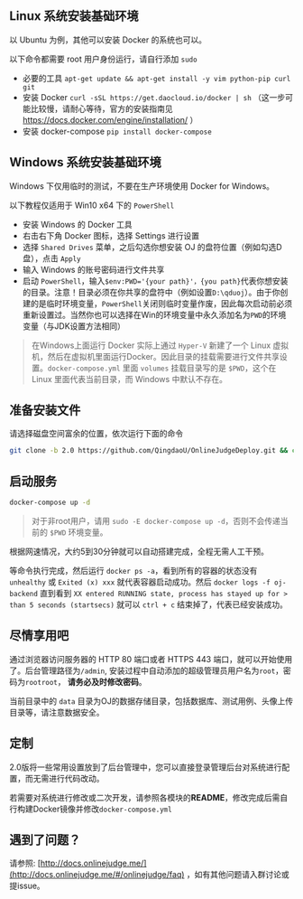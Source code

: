 ## Linux 系统安装基础环境

以 Ubuntu 为例，其他可以安装 Docker 的系统也可以。

以下命令都需要 root 用户身份运行，请自行添加 `sudo`

- 必要的工具 `apt-get update && apt-get install -y vim python-pip curl git`
- 安装 Docker `curl -sSL https://get.daocloud.io/docker | sh` （这一步可能比较慢，请耐心等待，官方的安装指南见 https://docs.docker.com/engine/installation/ ）
- 安装 docker-compose `pip install docker-compose`

## Windows 系统安装基础环境

Windows 下仅用临时的测试，不要在生产环境使用 Docker for Windows。

以下教程仅适用于 Win10 x64 下的 `PowerShell`

- 安装 Windows 的 Docker 工具
- 右击右下角 Docker 图标，选择 Settings 进行设置
- 选择 `Shared Drives` 菜单，之后勾选你想安装 OJ 的盘符位置（例如勾选D盘），点击 `Apply`
- 输入 Windows 的账号密码进行文件共享
- 启动 `PowerShell`，输入`$env:PWD='{your path}'，{you path}`代表你想安装的目录。注意！目录必须在你共享的盘符中（例如设置`D:\qduoj`）。由于你创建的是临时环境变量，`PowerShell`关闭则临时变量作废，因此每次启动前必须重新设置过。当然你也可以选择在Win的环境变量中永久添加名为`PWD`的环境变量（与JDK设置方法相同）

>在Windows上面运行 Docker 实际上通过 `Hyper-V` 新建了一个 Linux 虚拟机，然后在虚拟机里面运行Docker。因此目录的挂载需要进行文件共享设置。`docker-compose.yml` 里面 `volumes` 挂载目录写的是 `$PWD`，这个在 Linux 里面代表当前目录，而 Windows 中默认不存在。

## 准备安装文件

请选择磁盘空间富余的位置，依次运行下面的命令

```bash
git clone -b 2.0 https://github.com/QingdaoU/OnlineJudgeDeploy.git && cd OnlineJudgeDeploy
```

## 启动服务

```bash
docker-compose up -d
```

> 对于非root用户，请用 `sudo -E docker-compose up -d`，否则不会传递当前的 `$PWD` 环境变量。

根据网速情况，大约5到30分钟就可以自动搭建完成，全程无需人工干预。

等命令执行完成，然后运行 `docker ps -a`，看到所有的容器的状态没有 `unhealthy` 或 `Exited (x) xxx` 就代表容器启动成功。然后 `docker logs -f oj-backend` 直到看到 `XX entered RUNNING state, process has stayed up for > than 5 seconds (startsecs)` 就可以 `ctrl + c` 结束掉了，代表已经安装成功。

## 尽情享用吧

通过浏览器访问服务器的 HTTP 80 端口或者 HTTPS 443 端口，就可以开始使用了。后台管理路径为`/admin`, 安装过程中自动添加的超级管理员用户名为`root`，密码为`rootroot`， **请务必及时修改密码**。

当前目录中的 `data` 目录为OJ的数据存储目录，包括数据库、测试用例、头像上传目录等，请注意数据安全。

## 定制

2.0版将一些常用设置放到了后台管理中，您可以直接登录管理后台对系统进行配置，而无需进行代码改动。

若需要对系统进行修改或二次开发，请参照各模块的**README**，修改完成后需自行构建Docker镜像并修改`docker-compose.yml`

## 遇到了问题？

请参照: [http://docs.onlinejudge.me/](http://docs.onlinejudge.me/#/onlinejudge/faq) ，如有其他问题请入群讨论或提issue。
